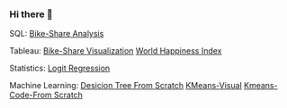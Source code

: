 ### Hi there 👋


SQL: [Bike-Share Analysis](https://github.com/tonytian98/shared_bike_analysis/blob/main/SQL_Analysis.md)

Tableau: [Bike-Share Visualization](https://public.tableau.com/app/profile/tianzongyue/viz/Shared_Bike_Data/Dashboard1)       [World Happiness Index](https://public.tableau.com/app/profile/tianzongyue/viz/WorldHappinessIndexMap_16574928056100/Sheet24#1)

Statistics: [Logit Regression](https://github.com/tonytian98/Research_on_university_choice_LogitRegression_Pandas_Numpy_Pyplot/blob/master/Logistic%20REG.ipynb)

Machine Learning: [Desicion Tree From Scratch](https://github.com/tonytian98/Decision-Tree-From-Scratch/blob/main/desicion%20tree.ipynb)
[KMeans-Visual](https://github.com/tonytian98/KMeansClusteringVisualization/blob/master/K_means%20clustering%20visualization%20using%20numpy%20and%20pyplot.gif)
[Kmeans-Code-From Scratch](https://github.com/tonytian98/KMeansClusteringVisualization/blob/master/K_means%20clustering%20visualization%20using%20numpy%20and%20pyplot.ipynb)

<!--
**tonytian98/tonytian98** is a ✨ _special_ ✨ repository because its `README.md` (this file) appears on your GitHub profile.

Here are some ideas to get you started:

- 🔭 I’m currently working on ...
- 🌱 I’m currently learning ...
- 👯 I’m looking to collaborate on ...
- 🤔 I’m looking for help with ...
- 💬 Ask me about ...
- 📫 How to reach me: ...
- 😄 Pronouns: ...
- ⚡ Fun fact: ...
-->

